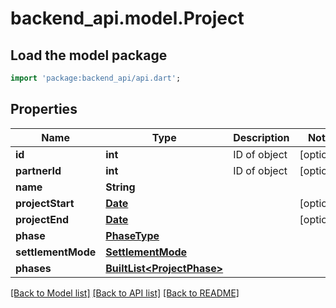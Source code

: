 # backend_api.model.Project

## Load the model package
```dart
import 'package:backend_api/api.dart';
```

## Properties
Name | Type | Description | Notes
------------ | ------------- | ------------- | -------------
**id** | **int** | ID of object | [optional] 
**partnerId** | **int** | ID of object | [optional] 
**name** | **String** |  | 
**projectStart** | [**Date**](Date.md) |  | [optional] 
**projectEnd** | [**Date**](Date.md) |  | [optional] 
**phase** | [**PhaseType**](PhaseType.md) |  | 
**settlementMode** | [**SettlementMode**](SettlementMode.md) |  | 
**phases** | [**BuiltList&lt;ProjectPhase&gt;**](ProjectPhase.md) |  | 

[[Back to Model list]](../README.md#documentation-for-models) [[Back to API list]](../README.md#documentation-for-api-endpoints) [[Back to README]](../README.md)


